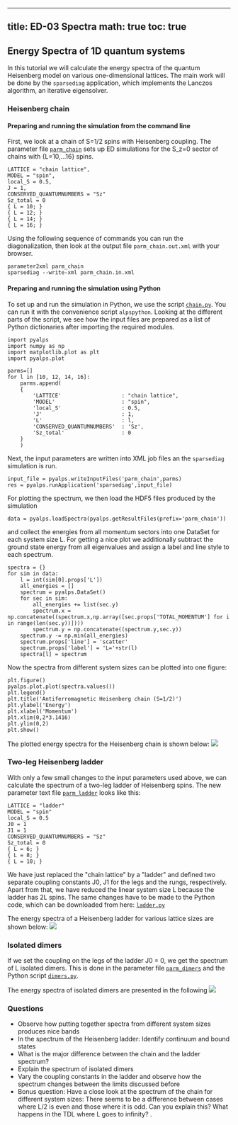 
---
title: ED-03 Spectra
math: true
toc: true
---

## Energy Spectra of 1D quantum systems

In this tutorial we will calculate the energy spectra of the quantum Heisenberg model on various one-dimensional lattices. The main work will be done by the `sparsediag` application, which implements the Lanczos algorithm, an iterative eigensolver.

### Heisenberg chain

#### Preparing and running the simulation from the command line

First, we look at a chain of S=1/2 spins with Heisenberg coupling. The parameter file [`parm_chain`](https://github.com/ALPSim/ALPS/blob/master/tutorials/ed-03-1dspectra/parm_chain)  sets up ED simulations for the S_z=0 sector of chains with {L=10,...16} spins.

    LATTICE = "chain lattice", 
    MODEL = "spin",
    local_S = 0.5,
    J = 1,
    CONSERVED_QUANTUMNUMBERS = "Sz"
    Sz_total = 0
    { L = 10; }
    { L = 12; }
    { L = 14; }
    { L = 16; }
    
Using the following sequence of commands you can run the diagonalization, then look at the output file `parm_chain.out.xml` with your browser.

    parameter2xml parm_chain
    sparsediag --write-xml parm_chain.in.xml

#### Preparing and running the simulation using Python

To set up and run the simulation in Python, we use the script [`chain.py`](https://github.com/ALPSim/ALPS/blob/master/tutorials/ed-03-1dspectra/chain.py). You can run it with the convenience script `alpspython`.
Looking at the different parts of the script, we see how the input files are prepared as a list of Python dictionaries after importing the required modules.

    import pyalps
    import numpy as np
    import matplotlib.plot as plt
    import pyalps.plot

    parms=[]
    for l in [10, 12, 14, 16]:
        parms.append(
        { 
            'LATTICE'                   : "chain lattice", 
            'MODEL'                     : "spin",
            'local_S'                   : 0.5,
            'J'                         : 1,
            'L'                         : l,
            'CONSERVED_QUANTUMNUMBERS'  : 'Sz',
            'Sz_total'                  : 0
        }
        )
        
Next, the input parameters are written into XML job files an the `sparsediag` simulation is run.

    input_file = pyalps.writeInputFiles('parm_chain',parms)
    res = pyalps.runApplication('sparsediag',input_file)
    
For plotting the spectrum, we then load the HDF5 files produced by the simulation

    data = pyalps.loadSpectra(pyalps.getResultFiles(prefix='parm_chain'))
    
and collect the energies from all momentum sectors into one DataSet for each system size L. For getting a nice plot we additionally subtract the ground state energy from all eigenvalues and assign a label and line style to each spectrum.

    spectra = {}
    for sim in data:
        l = int(sim[0].props['L'])
        all_energies = []
        spectrum = pyalps.DataSet()
        for sec in sim:
            all_energies += list(sec.y)
            spectrum.x = np.concatenate((spectrum.x,np.array([sec.props['TOTAL_MOMENTUM'] for i in range(len(sec.y))])))
            spectrum.y = np.concatenate((spectrum.y,sec.y))
        spectrum.y -= np.min(all_energies)
        spectrum.props['line'] = 'scatter'
        spectrum.props['label'] = 'L='+str(l)
        spectra[l] = spectrum
    
Now the spectra from different system sizes can be plotted into one figure:

    plt.figure()
    pyalps.plot.plot(spectra.values())
    plt.legend()
    plt.title('Antiferromagnetic Heisenberg chain (S=1/2)')
    plt.ylabel('Energy')
    plt.xlabel('Momentum')
    plt.xlim(0,2*3.1416)
    plt.ylim(0,2)
    plt.show()

The plotted energy spectra for the Heisenberg chain is shown below:
![](figs/chain.png)

### Two-leg Heisenberg ladder

With only a few small changes to the input parameters used above, we can calculate the spectrum of a two-leg ladder of Heisenberg spins. The new parameter text file [`parm_ladder`](https://github.com/ALPSim/ALPS/blob/master/tutorials/ed-03-1dspectra/parm_ladder) looks like this:

    LATTICE = "ladder"
    MODEL = "spin"
    local_S = 0.5
    J0 = 1
    J1 = 1
    CONSERVED_QUANTUMNUMBERS = "Sz"
    Sz_total = 0
    { L = 6; }
    { L = 8; }
    { L = 10; }
    
We have just replaced the "chain lattice" by a "ladder" and defined two separate coupling constants J0, J1 for the legs and the rungs, respectively. Apart from that, we have reduced the linear system size L because the ladder has 2L spins. The same changes have to be made to the Python code, which can be downloaded from here: [`ladder.py`](https://github.com/ALPSim/ALPS/blob/master/tutorials/ed-03-1dspectra/ladder.py)

The energy spectra of a Heisenberg ladder for various lattice sizes are shown below:
![](figs/ladder.png)

### Isolated dimers

If we set the coupling on the legs of the ladder J0 = 0, we get the spectrum of L isolated dimers. This is done in the parameter file [`parm_dimers`](https://github.com/ALPSim/ALPS/blob/master/tutorials/ed-03-1dspectra/parm_dimers) and the Python script [`dimers.py`](https://github.com/ALPSim/ALPS/blob/master/tutorials/ed-03-1dspectra/dimers.py).

The energy spectra of isolated dimers are presented in the following
![](figs/dimer.png)

### Questions

- Observe how putting together spectra from different system sizes produces nice bands
- In the spectrum of the Heisenberg ladder: Identify continuum and bound states
- What is the major difference between the chain and the ladder spectrum?
- Explain the spectrum of isolated dimers
- Vary the coupling constants in the ladder and observe how the spectrum changes between the limits discussed before
- Bonus question: Have a close look at the spectrum of the chain for different system sizes: There seems to be a difference between cases where L/2 is even and those where it is odd. Can you explain this? What happens in the TDL where L goes to infinity?
 .
